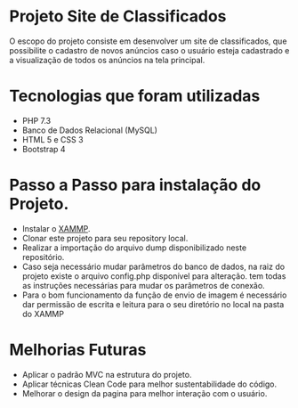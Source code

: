 # Projeto Site de Classificados
O escopo do projeto consiste em desenvolver um site de classificados, que possibilite o cadastro de novos
anúncios caso o usuário esteja cadastrado e a visualização de todos os anúncios na tela principal.

# Tecnologias que foram utilizadas
- PHP 7.3
- Banco de Dados Relacional (MySQL)
- HTML 5 e CSS 3
- Bootstrap 4
# Passo a Passo para instalação do Projeto.
- Instalar o <a href="https://www.apachefriends.org/pt_br/index.html" target="_blank">XAMMP</a>.
- Clonar este projeto para seu repository local.
- Realizar a importação do arquivo dump disponibilizado neste repositório.
- Caso seja necessário mudar parâmetros do banco de dados, na raiz do projeto existe o arquivo config.php disponível para alteração.
tem todas as instruções necessárias para mudar os parâmetros de conexão.
- Para o bom funcionamento da função de envio de imagem é necessário dar permissão de escrita e leitura para o seu diretório 
no local na pasta do XAMMP

# Melhorias Futuras

- Aplicar o padrão MVC na estrutura do projeto.
- Aplicar técnicas Clean Code para melhor sustentabilidade do código.  
- Melhorar o design da pagina para melhor interação com o usuário.